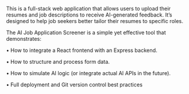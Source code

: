 This is a full-stack web application that allows users to upload their resumes and job descriptions to receive AI-generated feedback. It’s designed to help job seekers better tailor their resumes to specific roles.



The AI Job Application Screener is a simple yet effective tool that demonstrates:

• How to integrate a React frontend with an Express backend.

• How to structure and process form data.

• How to simulate AI logic (or integrate actual AI APIs in the future).

• Full deployment and Git version control best practices
